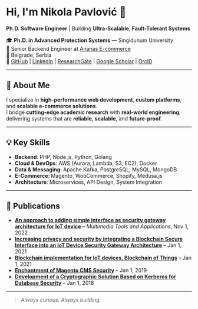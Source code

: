 # Hi, I'm Nikola Pavlović 👋

**Ph.D. Software Engineer** | Building **Ultra-Scalable**, **Fault-Tolerant Systems**

🎓 **Ph.D. in Advanced Protection Systems** — Singidunum University  
💼 Senior Backend Engineer at [Ananas E-commerce](https://ananas.rs)  
📍 Belgrade, Serbia  
🔗 [GitHub](https://github.com/nikolap994) | [LinkedIn](https://www.linkedin.com/in/nikolap1994/) | [ResearchGate](https://www.researchgate.net/profile/Nikola-Pavlovic-2) | [Google Scholar](https://scholar.google.com/citations?user=qE87Df4AAAAJ&hl=en) | [OrcID](https://orcid.org/0000-0001-9320-0455)

---

## 🚀 About Me
I specialize in **high-performance web development**, **custom platforms**, and **scalable e-commerce solutions**.  
I bridge **cutting-edge academic research** with **real-world engineering**, delivering systems that are **reliable**, **scalable**, and **future-proof**.

---

## 💡 Key Skills
- **Backend**: PHP, Node.js, Python, Golang  
- **Cloud & DevOps**: AWS (Aurora, Lambda, S3, EC2), Docker  
- **Data & Messaging**: Apache Kafka, PostgreSQL, MySQL, MongoDB
- **E-Commerce**: Magento, WooCommerce, Shopify, Medusa.js 
- **Architecture**: Microservices, API Design, System Integration

---

## 📜 Publications
- **[An approach to adding simple interface as security gateway architecture for IoT device](https://link.springer.com/article/10.1007/s11042-021-11389-8)** – *Multimedia Tools and Applications*, Nov 1, 2022  
- **[Increasing privacy and security by integrating a Blockchain Secure Interface into an IoT Device Security Gateway Architecture](https://e-tarjome.com/storage/btn_uploaded/2022-01-25/1643084265_12247-English.pdf)** – Jan 1, 2021  
- **[Blockchain implementation for IoT devices, Blockchain of Things](https://www.eventiotic.com/eventiotic/files/Papers/URL/4f0885ea-e263-49f6-a8fa-0caec196b731.pdf)** – Jan 1, 2021  
- **[Enchantment of Magento CMS Security](https://portal.sinteza.singidunum.ac.rs/paper/668)** – Jan 1, 2019  
- **[Development of a Cryptographic Solution Based on Kerberos for Database Security](https://portal.sinteza.singidunum.ac.rs/paper/582)** – Jan 1, 2018  

---

> *Always curious. Always building.*
